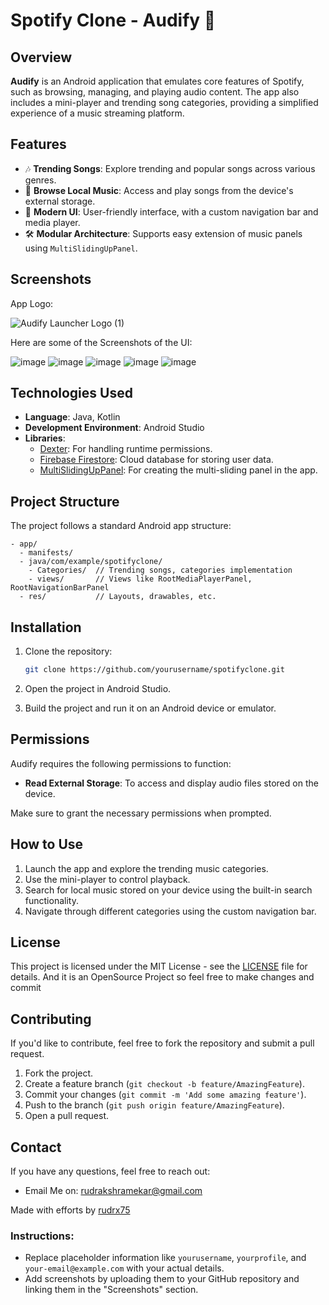 # Spotify Clone - Audify 🎵

## Overview
**Audify** is an Android application that emulates core features of Spotify, such as browsing, managing, and playing audio content. The app also includes a mini-player and trending song categories, providing a simplified experience of a music streaming platform.

## Features
- 🎶 **Trending Songs**: Explore trending and popular songs across various genres.
- 📂 **Browse Local Music**: Access and play songs from the device's external storage.
- 📱 **Modern UI**: User-friendly interface, with a custom navigation bar and media player.
- 🛠️ **Modular Architecture**: Supports easy extension of music panels using `MultiSlidingUpPanel`.

## Screenshots
App Logo:

![Audify Launcher Logo  (1)](https://github.com/user-attachments/assets/b0f246c1-ccf8-49fe-bc38-8560feaf50e3)

Here are some of the Screenshots of the UI:

![image](https://github.com/user-attachments/assets/36cd87d0-4a3f-4920-9c23-0ab9a9a3edf5)
![image](https://github.com/user-attachments/assets/0dba0d28-817e-4e35-8c30-413724af892c)
![image](https://github.com/user-attachments/assets/daac2e87-7130-472a-bd32-02baea088020)
![image](https://github.com/user-attachments/assets/70e2892f-1454-4113-9329-bab15deeb0f5)
![image](https://github.com/user-attachments/assets/88e3de9b-83b9-4e7c-a5d9-fed4b0197e43)

## Technologies Used
- **Language**: Java, Kotlin
- **Development Environment**: Android Studio
- **Libraries**:
  - [Dexter](https://github.com/Karumi/Dexter): For handling runtime permissions.
  - [Firebase Firestore](https://firebase.google.com/docs/firestore): Cloud database for storing user data.
  - [MultiSlidingUpPanel](https://github.com/realgearinc/multi-sliding-up-panel): For creating the multi-sliding panel in the app.

## Project Structure
The project follows a standard Android app structure:
```
- app/
  - manifests/
  - java/com/example/spotifyclone/
    - Categories/  // Trending songs, categories implementation
    - views/       // Views like RootMediaPlayerPanel, RootNavigationBarPanel
  - res/           // Layouts, drawables, etc.
```

## Installation

1. Clone the repository:
   ```bash
   git clone https://github.com/yourusername/spotifyclone.git
   ```
   
2. Open the project in Android Studio.
   
3. Build the project and run it on an Android device or emulator.

## Permissions
Audify requires the following permissions to function:
- **Read External Storage**: To access and display audio files stored on the device.
  
Make sure to grant the necessary permissions when prompted.

## How to Use

1. Launch the app and explore the trending music categories.
2. Use the mini-player to control playback.
3. Search for local music stored on your device using the built-in search functionality.
4. Navigate through different categories using the custom navigation bar.

## License
This project is licensed under the MIT License - see the [LICENSE](LICENSE) file for details.
And it is an OpenSource Project so feel free to make changes and commit

## Contributing
If you'd like to contribute, feel free to fork the repository and submit a pull request.

1. Fork the project.
2. Create a feature branch (`git checkout -b feature/AmazingFeature`).
3. Commit your changes (`git commit -m 'Add some amazing feature'`).
4. Push to the branch (`git push origin feature/AmazingFeature`).
5. Open a pull request.

## Contact
If you have any questions, feel free to reach out:

- Email Me on: [rudrakshramekar@gmail.com](mailto:your-email@example.com)

Made with efforts by [rudrx75](@[roxton75](https://github.com/roxton75/))

### Instructions:

- Replace placeholder information like `yourusername`, `yourprofile`, and `your-email@example.com` with your actual details.
- Add screenshots by uploading them to your GitHub repository and linking them in the "Screenshots" section.
